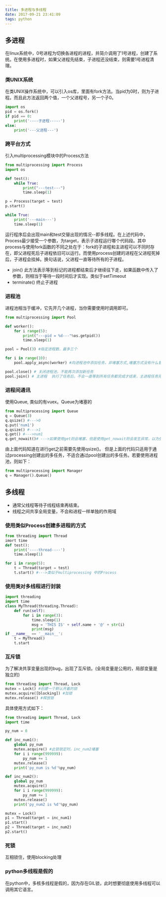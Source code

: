 ```yaml
---
title: 多进程与多线程
date: 2017-09-21 23:41:09
tags: python
---
```

## 多进程
在linux系统中，0号进程为切换各进程的进程，并简介调用了1号进程，创建了系统。在使用多进程时，如果父进程先结束，子进程还没结束，则需要1号进程清理。
### 类UNIX系统
在类UNIX操作系统中，可以引入os库，里面有fork方法。当pid为0时，则为子进程。而且此方法返回两个值，一个父进程号，另一个子0。
```python
import os
pid = os.fork()
if pid == 0:
    print('----子进程-----')
else:
    print('---父进程---')
```
### 跨平台方式
引入multiprocessing模块中的Process方法
```python
from multiprocessing import Process
import os

def test():
    while True:
        print("---test---")
        time.sleep(1)

p = Process(target = test)
p.start()

while True:
    print('---main---')
    time.sleep(1)
```
运行程序后会出现main和test交替出现的情况--即多线程。在上述代码中，Process最少接受一个参数，为target，表示子进程运行哪个代码段。其中process与使用fork函数的不同之处在于：fork的子进程和主进程可以不同时存在，即父进程死后子进程依旧可以运行。而使用process创建的进程在父进程死掉后，子进程会挂掉。换句话说，父进程一直等待所有的子进程。
+ join() 此方法表示等到标记的进程都结束后才继续往下走，如果函数中传入了参数，则相当于等待一段时间后才实现。类似于setTimeout
+ terminate() 终止子进程

### 进程池
进程池相当于缓冲，它先开几个进程，当你需要使用时调用即可。
```python
from multiprocessing import Pool

def worker():
    for i range(5):
        print("---pid = %d---"%os.getpid())
        time.sleep(1)

pool = Pool(3) #指定进程数，最多三个

for i in range(10):
    pool.apply_async(worker) #向进程池中添加任务，非堵塞方式,堵塞方式没有什么意义

pool.close() # 关闭进程池，不能再次添加新任务
pool.join() # 主进程  执行了任务后，不会一直等到所有任务都完成才结束，主进程任务完成就推出。如果没有join，则进程池中的任务不会执行。
```
### 进程间通讯
使用Queue, 类似的有vuex。Queue为堵塞的
```python
from multiprocessing import Queue
q = Queue(3)
q.qsize() #--->0
q.put('num1')
q.qsize() #--->1
q.get() #--->num1
q.get_nowait()# --->如果使用get则会堵塞，但是使用get_nowait则会发生异常，以为强行取值。

```
由上面代码知道在进行get之前需要先使用qsize()。
但是上面的代码只适用于通过processing创建出的多任务，不适合通过pool创建出的多任务。若要使用进程池，则如下：
```python
from multiprocessing import Manager
q = Manager().Queue()
```

## 多线程
+ 通常父线程等待子线程结束再结束。
+ 线程之间共享全局变量，不会和进程一样单独的作用域
### 使用类似Process创建多进程的方式
```python
from threading import Thread
imort time
def test():
    print('----thread----')
    time.sleep(1)

for i in range(5):
    t = Thread(target = test)
    t.start() #--->类似于multiprocessing 中的Process
```
### 使用类对多线程进行封装
```python
import threading
import time
class MyThread(threading.Thread):
    def run(self):
        for i in range(3):
            time.sleep(1)
            msg = 'THIS IS' + self.name + '@' + str(i)
            print(msg)
if __name__ == '__main__':
    t = MyThread()
    t.start

```
### 互斥锁
为了解决共享变量出现的bug，出现了互斥锁。(全局变量是公用的，局部变量是独立的)
```python
from threading import Thread, Lock
mutex = Lock() #创建一个默认开着的锁
mutex.acquire([blocking]) #加锁
mutex.release() #释放锁
```
具体使用方式如下：
```python
from threading import Thread, Lock
import time

py_num = 0

def inc_num1():
    global py_num
    mutex.acquire() #此锁锁定时，inc_num2堵塞
    for i i range(999999):
        py_num += 1
    mutex.release()
    print('py_num is %d'%py_num)

def inc_num2():
    global py_num
    mutex.acquire()
    for i i range(999999):
        py_num += 1
    mutex.release()
    print('py_num2 is %d'%py_num)

mutex = Lock()
p1 = Thread(target = inc_num1)
p1.start()
p2 = Thread(target = inc_num2)
p2.start()
```
### 死锁
互相锁住，使用blocking处理

### python多线程是假的
在python中，多核多线程是假的，因为存在GIL锁，此时想要彻底使用多线程可以调用其它语言。